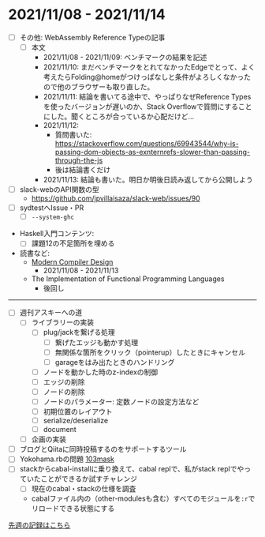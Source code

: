 # 2021/11/08 - 2021/11/14

- [ ] その他: WebAssembly Reference Typeの記事
    - [ ] 本文
        - 2021/11/08 - 2021/11/09: ベンチマークの結果を記述
        - 2021/11/10: まだベンチマークをとれてなかったEdgeでとって、よく考えたらFolding@homeがつけっぱなしと条件がよろしくなかったので他のブラウザーも取り直した。
        - 2021/11/11: 結論を書いてる途中で、やっぱりなぜReference Typesを使ったバージョンが遅いのか、Stack Overflowで質問にすることにした。聞くところが合っているか心配だけど...
        - 2021/11/12:
            - 質問書いた: <https://stackoverflow.com/questions/69943544/why-is-passing-dom-objects-as-exnternrefs-slower-than-passing-through-the-js>
            - 後は結論書くだけ
        - 2021/11/13: 結論も書いた。明日か明後日読み返してから公開しよう
- [ ] slack-webのAPI関数の型
    - <https://github.com/jpvillaisaza/slack-web/issues/90>
- [ ] sydtestへIssue・PR
    - [ ] `--system-ghc`
- Haskell入門コンテンツ:
    - [ ] 課題12の不足箇所を埋める
- 読書など:
    - [Modern Compiler Design](https://www.springer.com/jp/book/9781461446989)
        - 2021/11/08 - 2021/11/13
    - The Implementation of Functional Programming Languages
        - 後回し

------

- [ ] 週刊アスキーへの道
    - [ ] ライブラリーの実装
        - [ ] plug/jackを繋げる処理
            - [ ] 繋げたエッジも動かす処理
            - [ ] 無関係な箇所をクリック（pointerup）したときにキャンセル
            - [ ] garageをはみ出たときのハンドリング
        - [ ] ノードを動かした時のz-indexの制御
        - [ ] エッジの削除
        - [ ] ノードの削除
        - [ ] ノードのパラメーター: 定数ノードの設定方法など
        - [ ] 初期位置のレイアウト
        - [ ] serialize/deserialize
        - [ ] document
    - [ ] 企画の実装
- [ ] ブログとQiitaに同時投稿するのをサポートするツール
- [ ] Yokohama.rbの問題 [103mask](http://nabetani.sakura.ne.jp/yokohamarb/103mask/)
- [ ] stackからcabal-installに乗り換えて、cabal replで、私がstack replでやっていたことができるか試すチャレンジ
    - [ ] 現在のcabal・stackの仕様を調査
    - cabalファイル内の（other-modulesも含む）すべてのモジュールを`:r`でリロードできる状態にする

[先週の記録はこちら](https://github.com/igrep/daily-commits/blob/f77951ed872179b31d7e9921029b0ff7fc6125b4/yesterday.md)
